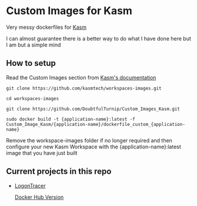 # Custom Images for Kasm

Very messy dockerfiles for [Kasm](https://www.kasmweb.com/)

I can almost guarantee there is a better way to do what I have done here but I am but a simple mind

## How to setup

Read the Custom Images section from [Kasm's documentation](https://www.kasmweb.com/docs/latest/how_to/building_images.html)


``
git clone https://github.com/kasmtech/workspaces-images.git
``

``
cd workspaces-images
``

``
git clone https://github.com/DoubtfulTurnip/Custom_Images_Kasm.git
``

``
sudo docker build -t {application-name}:latest -f Custom_Image_Kasm/{application-name}/dockerfile_custom_{application-name}
``

Remove the workspace-images folder if no longer required and then configure your new Kasm Workspace with the {application-name}:latest image that you have just built

## Current projects in this repo

* [LogonTracer](https://github.com/JPCERTCC/LogonTracer)
  
  [Docker Hub Version](https://hub.docker.com/r/bukshee/logontracer)

